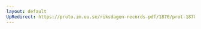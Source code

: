 ```yaml
---
layout: default
UpRedirect: https://pruto.im.uu.se/riksdagen-records-pdf/1870/prot-1870--fk--118/prot-1870--fk--118_003.pdf
---
```

